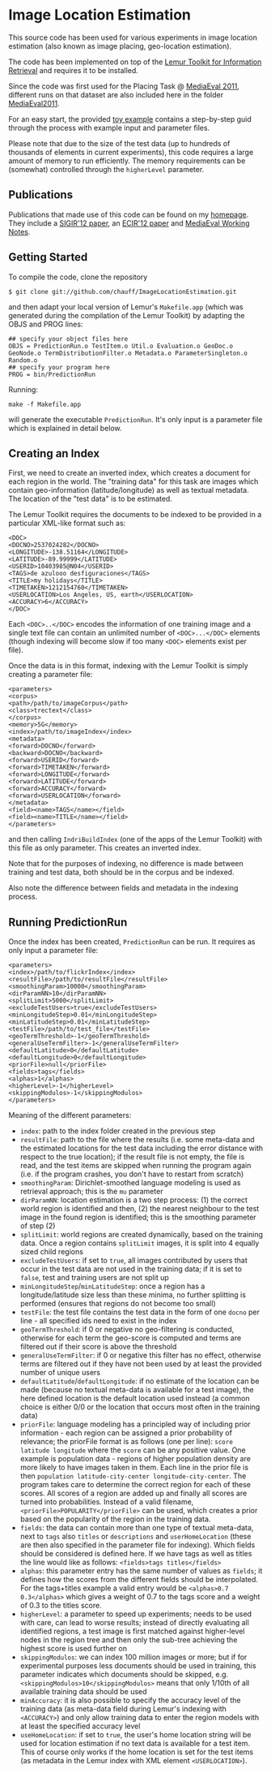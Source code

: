 Image Location Estimation
=========================
This source code has been used for various experiments in image location estimation (also known as image placing, geo-location estimation).

The code has been implemented on top of the [Lemur Toolkit for Information Retrieval](http://sourceforge.net/projects/lemur/)
and requires it to be installed.

Since the code was first used for the Placing Task @ [MediaEval 2011](http://www.multimediaeval.org/mediaeval2011/), different runs on that dataset are also included here in the folder [MediaEval2011](https://github.com/chauff/ImageLocationEstimation/tree/master/MediaEval2011). 

For an easy start, the provided [toy example](https://github.com/chauff/ImageLocationEstimation/tree/master/ToyExample/) contains a step-by-step guid through the process with example input and parameter files.

Please note that due to the size of the test data (up to hundreds of thousands of elements in current experiments), this code requires a large amount of memory to run efficiently. The memory requirements can be (somewhat) controlled through the `higherLevel` parameter.


Publications
------------
Publications that made use of this code can be found on my [homepage](http://www.st.ewi.tudelft.nl/~hauff/). They include a [SIGIR'12 paper](http://www.st.ewi.tudelft.nl/~hauff/papers/SIGIR2012-hauff.pdf), an [ECIR'12 paper](http://www.st.ewi.tudelft.nl/~hauff/papers/ECIR2012-hauff.pdf) and [MediaEval Working Notes](http://ceur-ws.org/Vol-807/Hauff_WISTUD_Placing_me11wn.pdf).


Getting Started
---------------

To compile the code, clone the repository

```
$ git clone git://github.com/chauff/ImageLocationEstimation.git
``` 

and then adapt your local version of Lemur's `Makefile.app` (which was generated during the compilation of the Lemur Toolkit) by adapting
the OBJS and PROG lines:

```
## specify your object files here
OBJS = PredictionRun.o TestItem.o Util.o Evaluation.o GeoDoc.o GeoNode.o TermDistributionFilter.o Metadata.o ParameterSingleton.o Random.o
## specify your program here
PROG = bin/PredictionRun
```

Running:

```
make -f Makefile.app
```

will generate the executable `PredictionRun`. It's only input is a parameter file which is explained in detail below.


Creating an Index
-----------------

First, we need to create an inverted index, which creates a document for each region in the world. The "training data"
for this task are images which contain geo-information (latitude/longitude) as well as textual metadata.
The location of the "test data" is to be estimated.

The Lemur Toolkit requires the documents to be indexed to be provided in a particular XML-like format such as:

```
<DOC>
<DOCNO>2537024282</DOCNO>
<LONGITUDE>-138.51164</LONGITUDE>
<LATITUDE>-89.99999</LATITUDE>
<USERID>10403985@N04</USERID>
<TAGS>de azulooo desfiguraciones</TAGS>
<TITLE>my holidays</TITLE>
<TIMETAKEN>1212154760</TIMETAKEN>
<USERLOCATION>Los Angeles, US, earth</USERLOCATION>
<ACCURACY>6</ACCURACY>
</DOC>
```

Each `<DOC>..</DOC>` encodes the information of one training image and a single text file can contain an unlimited number of `<DOC>...</DOC>` elements (though indexing will become slow if too many `<DOC>` elements exist per file).

Once the data is in this format, indexing with the Lemur Toolkit is simply creating a parameter file:

```
<parameters>  
<corpus>
<path>/path/to/imageCorpus</path>
<class>trectext</class>
</corpus>
<memory>5G</memory>
<index>/path/to/imageIndex</index>
<metadata>
<forward>DOCNO</forward>
<backward>DOCNO</backward>
<forward>USERID</forward>
<forward>TIMETAKEN</forward>
<forward>LONGITUDE</forward>
<forward>LATITUDE</forward>
<forward>ACCURACY</forward>
<forward>USERLOCATION</forward>
</metadata>
<field><name>TAGS</name></field>
<field><name>TITLE</name></field>
</parameters>
 ```
and then calling `IndriBuildIndex` (one of the apps of the Lemur Toolkit) with this file as only parameter. This creates an inverted index.

Note that for the purposes of indexing, no difference is made between training and test data, both should be in the corpus and be indexed.

Also note the difference between fields and metadata in the indexing process.

Running PredictionRun
---------------------

Once the index has been created, `PredictionRun` can be run.
It requires as only input a parameter file:

```
<parameters>
<index>/path/to/flickrIndex</index>
<resultFile>/path/to/resultFile</resultFile>
<smoothingParam>10000</smoothingParam>
<dirParamNN>10</dirParamNN>
<splitLimit>5000</splitLimit>
<excludeTestUsers>true</excludeTestUsers>
<minLongitudeStep>0.01</minLongitudeStep>
<minLatitudeStep>0.01</minLatitudeStep>
<testFile>/path/to/test_file</testFile>
<geoTermThreshold>-1</geoTermThreshold>
<generalUseTermFilter>-1</generalUseTermFilter>
<defaultLatitude>0</defaultLatitude>
<defaultLongitude>0</defaultLongitude>
<priorFile>null</priorFile>
<fields>tags</fields>
<alphas>1</alphas>
<higherLevel>-1</higherLevel>
<skippingModulos>-1</skippingModulos>
</parameters>
```

Meaning of the different parameters:

* `index`: path to the index folder created in the previous step
* `resultFile`: path to the file where the results (i.e. some meta-data and the estimated locations for the test data including the error distance with respect to the true location); if the result file is not empty, the file is read, and the test items are skipped when running the program again (i.e. if the program crashes, you don't have to restart from scratch)
* `smoothingParam`: Dirichlet-smoothed language modeling is used as retrieval approach; this is the `mu` parameter
* `dirParamNN`: location estimation is a two step process: (1) the correct world region is identified and then, (2) the nearest neighbour to the test image in the found region is identified; this is the smoothing parameter of step (2)
* `splitLimit`: world regions are created dynamically, based on the training data. Once a region contains `splitLimit` images, it is split into 4 equally sized child regions
* `excludeTestUsers`: if set to `true`, all images contributed by users that occur in the test data are not used in the training data; if it is set to `false`, test and training users are not split up
* `minLongitudeStep`/`minLatitudeStep`: once a region has a longitude/latitude size less than these minima, no further splitting is performed (ensures that regions do not become too small)
* `testFile`: the test file contains the test data in the form of one `docno` per line - all specified ids need to exist in the index
* `geoTermThreshold`: if 0 or negative no geo-filtering is conducted, otherwise for each term the geo-score is computed and terms are filtered out if their score is above the threshold
* `generalUseTermFilter`: if 0 or negative this filter has no effect, otherwise terms are filtered out if they have not been used by at least the provided number of unique users
* `defaultLatitude`/`defaultLongitude`: if no estimate of the location can be made (because no textual meta-data is available for a test image), the here defined location is the default location used instead (a common choice is either 0/0 or the location that occurs most often in the training data)
* `priorFile`: language modeling has a principled way of including prior information - each region can be assigned a prior probability of relevance; the priorFile format is as follows (one per line): `score latitude longitude` where the `score` can be any positive value. One example is population data - regions of higher population density are more likely to have images taken in them. Each line in the prior file is then `population latitude-city-center longitude-city-center`. The program takes care to determine the correct region for each of these scores. All scores of a region are added up and finally all scores are turned into probabilities.
Instead of a valid filename, `<priorFile>POPULARITY</priorFile>` can be used, which creates a prior based on the popularity of the region in the training data.
* `fields`: the data can contain more than one type of textual meta-data, next to `tags` also `titles` or `descriptions` and `userHomeLocation` (these are then also specified in the parameter file for indexing). Which fields should be considered is defined here. If we have tags as well as titles the line would like as follows: `<fields>tags titles</fields>`
* `alphas`: this parameter entry has the same number of values as `fields`; it defines how the scores from the different fields should be interpolated. For the tags+titles example a valid entry would be `<alphas>0.7 0.3</alphas>` which gives a weight of 0.7 to the tags score and a weight of 0.3 to the titles score.
* `higherLevel`: a parameter to speed up experiments; needs to be used with care, can lead to worse results; instead of directly evaluating all identified regions, a test image is first matched against higher-level nodes in the region tree and then only the sub-tree achieving the highest score is used further on
* `skippingModulos`: we can index 100 million images or more; but if for experimental purposes less documents should be used in training, this parameter indicates which documents should be skipped, e.g. `<skippingModulos>10</skippingModulos>` means that only 1/10th of all available training data should be used
* `minAccuracy`: it is also possible to specify the accuracy level of the training data (as meta-data field during Lemur's indexing with `<ACCURACY>`) and only allow training data to enter the region models with at least the specified accuracy level
* `useHomeLocation`: if set to `true`, the user's home location string will be used for location estimation if no text data is available for a test item. This of course only works if the home location is set for the test items (as metadata in the Lemur index with XML element `<USERLOCATION>`).  
